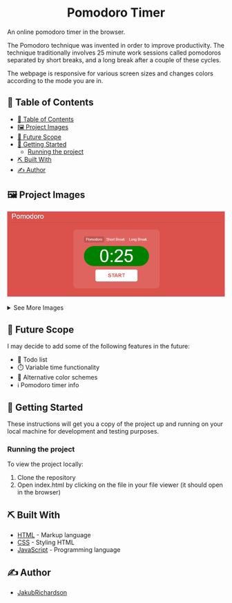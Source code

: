 <p>
  <h1 align="center">Pomodoro Timer</h1>
</p>

An online pomodoro timer in the browser. 

The Pomodoro technique was invented in order to improve productivity. The technique traditionally involves 25 minute work sessions called pomodoros separated by short breaks, and a long break after a couple of these cycles. 

The webpage is responsive for various screen sizes and changes colors according to the mode you are in.

## 📝 Table of Contents

- [📝 Table of Contents](#-table-of-contents)
- [🖼️ Project Images <a name = "project_images"></a>](#-project-images-)
- [🚀 Future Scope <a name = "future_scope"></a>](#-future-scope-)
- [🏁 Getting Started <a name = "getting_started"></a>](#-getting-started-)
  - [Running the project <a name = "running"></a>](#running-the-project-)
- [⛏️ Built With <a name = "tech_stack"></a>](#️-built-with-)
- [✍️ Author <a name = "author"></a>](#️-author-)

## 🖼️ Project Images <a name = "project_images"></a>

<p align="center">
  <img src="./images/pomodoro1.PNG" alt="Pomodoro timer image 1" width="600"/>
</p>

<details>
<summary>See More Images</summary>
<br/>
<p align="center">
  <img src="./images/pomodoro2.PNG" alt="Pomodoro timer image 2" width="600"/>
  <img src="./images/pomodoro3.PNG" alt="Pomodoro timer image 3" width="600"/>
  <img src="./images/pomodoro4.PNG" alt="Pomodoro timer image 4" width="600"/>
</p>
</details>

## 🚀 Future Scope <a name = "future_scope"></a>

I may decide to add some of the following features in the future:
- 📝 Todo list
- ⏱️ Variable time functionality
- 🎨 Alternative color schemes
- ℹ️ Pomodoro timer info

## 🏁 Getting Started <a name = "getting_started"></a>

These instructions will get you a copy of the project up and running on your local machine for development and testing purposes.

### Running the project <a name = "running"></a>

To view the project locally:

1. Clone the repository
2. Open index.html by clicking on the file in your file viewer (it should open in the browser)



## ⛏️ Built With <a name = "tech_stack"></a>

- [HTML](https://developer.mozilla.org/en-US/docs/Web/HTML) - Markup language
- [CSS](https://developer.mozilla.org/en-US/docs/Web/CSS) - Styling HTML
- [JavaScript](https://developer.mozilla.org/en-US/docs/Web/JavaScript) - Programming language

## ✍️ Author <a name = "author"></a>

- [JakubRichardson](https://github.com/JakubRichardson) 